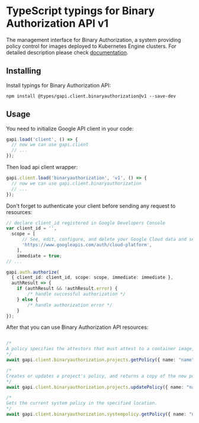 # TypeScript typings for Binary Authorization API v1

The management interface for Binary Authorization, a system providing policy control for images deployed to Kubernetes Engine clusters. 
For detailed description please check [documentation](https://cloud.google.com/binary-authorization/).

## Installing

Install typings for Binary Authorization API:

```
npm install @types/gapi.client.binaryauthorization@v1 --save-dev
```

## Usage

You need to initialize Google API client in your code:

```typescript
gapi.load('client', () => {
  // now we can use gapi.client
  // ...
});
```

Then load api client wrapper:

```typescript
gapi.client.load('binaryauthorization', 'v1', () => {
  // now we can use gapi.client.binaryauthorization
  // ...
});
```

Don't forget to authenticate your client before sending any request to resources:

```typescript
// declare client_id registered in Google Developers Console
var client_id = '',
  scope = [ 
      // See, edit, configure, and delete your Google Cloud data and see the email address for your Google Account.
      'https://www.googleapis.com/auth/cloud-platform',
    ],
    immediate = true;
// ...

gapi.auth.authorize(
  { client_id: client_id, scope: scope, immediate: immediate },
  authResult => {
    if (authResult && !authResult.error) {
        /* handle successful authorization */
    } else {
        /* handle authorization error */
    }
});
```

After that you can use Binary Authorization API resources:

```typescript

/*
A policy specifies the attestors that must attest to a container image, before the project is allowed to deploy that image. There is at most one policy per project. All image admission requests are permitted if a project has no policy. Gets the policy for this project. Returns a default policy if the project does not have one.
*/
await gapi.client.binaryauthorization.projects.getPolicy({ name: "name",  });

/*
Creates or updates a project's policy, and returns a copy of the new policy. A policy is always updated as a whole, to avoid race conditions with concurrent policy enforcement (or management!) requests. Returns NOT_FOUND if the project does not exist, INVALID_ARGUMENT if the request is malformed.
*/
await gapi.client.binaryauthorization.projects.updatePolicy({ name: "name",  });

/*
Gets the current system policy in the specified location.
*/
await gapi.client.binaryauthorization.systempolicy.getPolicy({ name: "name",  });
```
